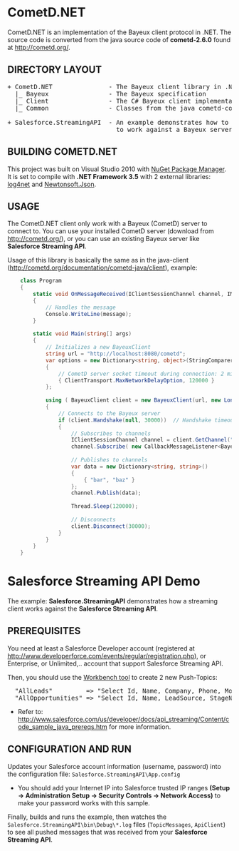 CometD.NET
==========

CometD.NET is an implementation of the Bayeux client protocol in .NET.
The source code is converted from the java source code of **cometd-2.6.0** found at http://cometd.org/.

DIRECTORY LAYOUT
----------------

<pre>
+ CometD.NET               - The Bayeux client library in .NET
  |_ Bayeux                - The Bayeux specification
  |_ Client                - The C# Bayeux client implementation
  |_ Common                - Classes from the java cometd-common directory

+ Salesforce.StreamingAPI  - An example demonstrates how to use CometD.NET library
                             to work against a Bayeux server as Salesforce Streaming API
</pre>

BUILDING COMETD.NET
-------------------

This project was built on Visual Studio 2010 with [NuGet Package Manager](http://visualstudiogallery.msdn.microsoft.com/27077b70-9dad-4c64-adcf-c7cf6bc9970c).
It is set to compile with **.NET Framework 3.5** with 2 external libraries: [log4net](http://nuget.org/packages/log4net/1.2.10) and [Newtonsoft.Json](http://nuget.org/packages/Newtonsoft.Json/4.5.11).

USAGE
-----

The CometD.NET client only work with a Bayeux (CometD) server to connect to.
You can use your installed CometD server (download from http://cometd.org/), or you can use an existing Bayeux server like **Salesforce Streaming API**.

Usage of this library is basically the same as in the java-client (http://cometd.org/documentation/cometd-java/client),
example:

```csharp
    class Program
    {
        static void OnMessageReceived(IClientSessionChannel channel, IMessage message, BayeuxClient client)
        {
            // Handles the message
            Console.WriteLine(message);
        }
    
        static void Main(string[] args)
        {
            // Initializes a new BayeuxClient
            string url = "http://localhost:8080/cometd";
            var options = new Dictionary<string, object>(StringComparer.OrdinalIgnoreCase)
            {
                // CometD server socket timeout during connection: 2 minutes
                { ClientTransport.MaxNetworkDelayOption, 120000 }
            };
    
            using ( BayeuxClient client = new BayeuxClient(url, new LongPollingTransport(options)) )
            {
                // Connects to the Bayeux server
                if (client.Handshake(null, 30000))  // Handshake timeout: 30 seconds
                {
                    // Subscribes to channels
                    IClientSessionChannel channel = client.GetChannel("/service/echo");
                    channel.Subscribe( new CallbackMessageListener<BayeuxClient>(OnMessageReceived, client) );
    
                    // Publishes to channels
                    var data = new Dictionary<string, string>()
                    {
                        { "bar", "baz" }
                    };
                    channel.Publish(data);
    
                    Thread.Sleep(120000);
    
                    // Disconnects
                    client.Disconnect(30000);
                }
            }
        }
    }
```

Salesforce Streaming API Demo
=============================

The example: **Salesforce.StreamingAPI** demonstrates how a streaming client works against the **Salesforce Streaming API**.

PREREQUISITES
-------------

You need at least a Salesforce Developer account (registered at http://www.developerforce.com/events/regular/registration.php),
or Enterprise, or Unlimited,.. account that support Salesforce Streaming API.

Then, you should use the [Workbench tool](https://workbench.developerforce.com/streaming.php) to create 2 new Push-Topics:
<pre>
  "AllLeads"         => "Select Id, Name, Company, Phone, MobilePhone, LeadSource From Lead"
  "AllOpportunities" => "Select Id, Name, LeadSource, StageName, Type From Opportunity"
</pre>

* Refer to: http://www.salesforce.com/us/developer/docs/api_streaming/Content/code_sample_java_prereqs.htm for more information.

CONFIGURATION AND RUN
---------------------

Updates your Salesforce account information (username, password) into the configuration file: `Salesforce.StreamingAPI\App.config`

* You should add your Internet IP into Salesforce trusted IP ranges **(Setup -> Administration Setup -> Security Controls -> Network Access)**
to make your password works with this sample.

Finally, builds and runs the example, then watches the `Salesforce.StreamingAPI\bin\Debug\*.log` files (`TopicMessages`, `ApiClient`)
to see all pushed messages that was received from your **Salesforce Streaming API**.
